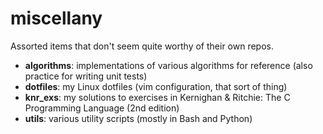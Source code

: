 miscellany
==========
Assorted items that don't seem quite worthy of their own repos.

* __algorithms__: implementations of various algorithms for reference (also practice for writing unit tests)
* __dotfiles__: my Linux dotfiles (vim configuration, that sort of thing)
* __knr_exs__: my solutions to exercises in Kernighan & Ritchie: The C Programming Language (2nd edition)
* __utils__: various utility scripts (mostly in Bash and Python)

